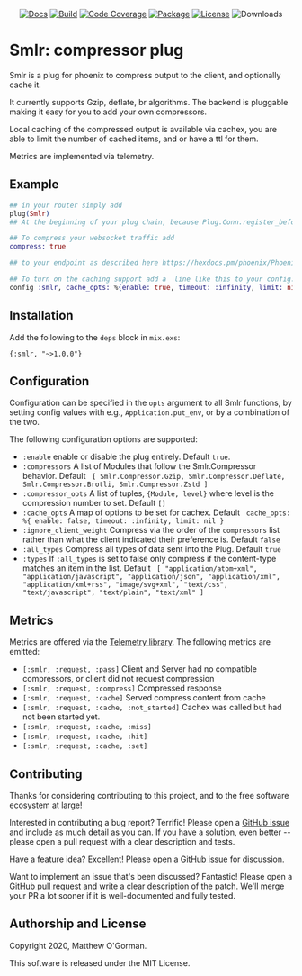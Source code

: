 <p align="center">
<a href="https://hexdocs.pm/smlr/"><img src="https://img.shields.io/badge/api-docs-green" alt="Docs"/></a>
<a href="https://travis-ci.com/mogorman/smlr"><img src="https://travis-ci.com/mogorman/smlr.svg?branch=master" alt="Build"/></a>
<a href="https://coveralls.io/github/mogorman/smlr?branch=master"><img src="https://coveralls.io/repos/github/mogorman/smlr/badge.svg" alt="Code Coverage"/></a>
<a href="https://hex.pm/packages/smlr"><img src="http://img.shields.io/hexpm/v/smlr.svg" alt="Package"/></a>
<a href="COPYING.txt"><img src="http://img.shields.io/hexpm/l/smlr.svg" alt="License"/></a>
<img src="https://img.shields.io/hexpm/dt/smlr" alt="Downloads"/>
</p>

# Smlr: compressor plug
<!-- end_header -->
Smlr is a plug for phoenix to compress output to the client, and optionally cache it.

It currently supports Gzip, deflate, br algorithms. The backend is pluggable
making it easy for you to add your own compressors.

Local caching of the compressed output is available via cachex, you are able to limit
the number of cached items, and or have a ttl for them.

Metrics are implemented via telemetry.

## Example

```elixir
## in your router simply add
plug(Smlr)
## At the beginning of your plug chain, because Plug.Conn.register_before_send is last in first out ordered.

## To compress your websocket traffic add
compress: true

## to your endpoint as described here https://hexdocs.pm/phoenix/Phoenix.Endpoint.html#socket/3-examples

## To turn on the caching support add a  line like this to your config.exs
config :smlr, cache_opts: %{enable: true, timeout: :infinity, limit: nil}
```

## Installation

Add the following to the `deps` block in `mix.exs`:

    {:smlr, "~>1.0.0"}

## Configuration

Configuration can be specified in the `opts` argument to all Smlr
functions, by setting config values with e.g., `Application.put_env`,
or by a combination of the two.

The following configuration options are supported:

* `:enable` enable or disable the plug entirely. Default `true`.
* `:compressors` A list of Modules that follow the Smlr.Compressor behavior. Default ```
    [
      Smlr.Compressor.Gzip,
      Smlr.Compressor.Deflate,
      Smlr.Compressor.Brotli,
      Smlr.Compressor.Zstd
    ]```
* `:compressor_opts` A list of tuples, `{Module, level}` where level is the compression number to set. Default `[]`
* `:cache_opts` A map of options to be set for cachex. Default ```
 cache_opts: %{
      enable: false,
      timeout: :infinity,
      limit: nil
    }```
* `:ignore_client_weight` Compress via the order of the `compressors` list rather than what the client indicated their preference is. Default `false`
* `:all_types` Compress all types of data sent into the Plug. Default `true`
* `:types` If `:all_types` is set to false only compress if the content-type matches an item in the list. Default ```
    [
      "application/atom+xml",
      "application/javascript",
      "application/json",
      "application/xml",
      "application/xml+rss",
      "image/svg+xml",
      "text/css",
      "text/javascript",
      "text/plain",
      "text/xml"
    ]```
## Metrics

Metrics are offered via the [Telemetry
library](https://github.com/beam-telemetry/telemetry). The following
metrics are emitted:
* `[:smlr, :request, :pass]` Client and Server had no compatible compressors, or client did not request compression
* `[:smlr, :request, :compress]` Compressed response
* `[:smlr, :request, :cache]` Served compress content from cache
* `[:smlr, :request, :cache, :not_started]` Cachex was called but had not been started yet.
* `[:smlr, :request, :cache, :miss]`
* `[:smlr, :request, :cache, :hit]`
* `[:smlr, :request, :cache, :set]`

## Contributing

Thanks for considering contributing to this project, and to the free
software ecosystem at large!

Interested in contributing a bug report?  Terrific!  Please open a [GitHub
issue](https://github.com/mogorman/smlr/issues) and include as much detail
as you can.  If you have a solution, even better -- please open a pull
request with a clear description and tests.

Have a feature idea?  Excellent!  Please open a [GitHub
issue](https://github.com/mogorman/smlr/issues) for discussion.

Want to implement an issue that's been discussed?  Fantastic!  Please
open a [GitHub pull request](https://github.com/mogorman/smlr/pulls)
and write a clear description of the patch.
We'll merge your PR a lot sooner if it is well-documented and fully
tested.

## Authorship and License

Copyright 2020, Matthew O'Gorman.

This software is released under the MIT License.
